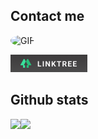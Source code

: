 
## Contact me

<img  alt="GIF" height="123px" style="border-radius: 50%;" src="https://media.giphy.com/media/X7NFveezX68Cc/giphy.gif"/>

[<img src="./img/linktree-button.png">](https://linktr.ee/natalfernandes)



## Github stats

<a href="https://github.com/francisco1code/github-readme-statst">
  <img align="left"  height='140px' src="https://github-readme-stats.vercel.app/api?username=fernandes-natanael&show_icons=true&theme=dracula" />
</a>

<a href="https://github.com/francisco1code/github-readme-stats">
  <img align="left" height='140px' src="https://github-readme-stats.vercel.app/api/top-langs/?username=fernandes-natanael&hide=jupyter%20notebook,html&layout=compact&theme=dracula" />
</a>
